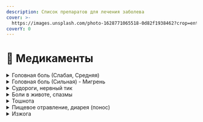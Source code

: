 ```yaml
---
description: Список препаратов для лечения заболева
cover: >-
  https://images.unsplash.com/photo-1628771065518-0d82f1938462?crop=entropy&cs=srgb&fm=jpg&ixid=M3wxOTcwMjR8MHwxfHNlYXJjaHwxfHxwaWxsfGVufDB8fHx8MTY4ODIwMzY1OHww&ixlib=rb-4.0.3&q=85
coverY: 0
---
```


# 💊 Медикаменты

<details>

<summary>Головная боль (Слабая, Средняя)</summary>

* Миг
* Анальгин
* Аспирин
* Парацетамол&#x20;
* Цитрамон
* Нурофен
* Темпалгин
* Пенталгин
* Диклофенак
* Ибупрофен
* Спазган
* Папаверин
* Бускопан
* Дротаверин

</details>

<details>

<summary>Головная боль (Сильная) - Мигрень</summary>

* Амигрен

</details>

<details>

<summary>Судороги, нервный тик</summary>

* **Карбамазепин**
* **Фенитоин**
* **Вальпроат Натрия**
* **Фенобарбитал**
* **Примидон**
* **Клоназепам**
* **Бекламид**
* **Ламотриджин**
* **Карбамазепин**
* **Фенитоин**
* **Фенобарбитал**

</details>

<details>

<summary>Боли в животе, спазмы</summary>

* **Но-шпа**
* **Дротаверин**
* **Фестал**
* **Метоклопрамид**
* **Ранитидин**

</details>

<details>

<summary>Тошнота</summary>

* **Церукал**
* **Метоклопрамид**
* **Драмина**
* **Авиамарин**
* **Бонин**

</details>

<details>

<summary>Пищевое отравление, диарея (понос)</summary>

<mark style="color:orange;">При сильном отравлении, сопровождающееся острой болью, рвотой, высокой температурой, необходимо провести промывание желудка!</mark>

* **Энтеросгель** (гель, предлагать со стаканом воды)
* **Смекта** (растворять в воде)
* **Полисорб** (сухой порошок, растворять в воде)
* **Фильтрум-сти** (таблетки)
* **Лоперамид** (при сильном отравлении)
* **Имодиум**

</details>

<details>

<summary>Изжога</summary>

* **Ренни**
* **Маалокс**
* **Алмагель**
* **Гастал**

</details>
